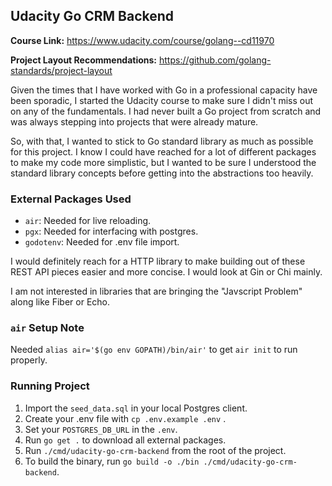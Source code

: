 ## Udacity Go CRM Backend

**Course Link:** https://www.udacity.com/course/golang--cd11970

**Project Layout Recommendations:** https://github.com/golang-standards/project-layout

Given the times that I have worked with Go in a professional capacity have been sporadic, I started the Udacity course to make sure I didn't miss out on any of the fundamentals.  I had never built a Go project from scratch and was always stepping into projects that were already mature.

So, with that, I wanted to stick to Go standard library as much as possible for this project.  I know I could have reached for a lot of different packages to make my code more simplistic, but I wanted to be sure I understood the standard library concepts before getting into the abstractions too heavily.

### External Packages Used

- `air`: Needed for live reloading.
- `pgx`: Needed for interfacing with postgres.
- `godotenv`: Needed for .env file import.

I would definitely reach for a HTTP library to make building out of these REST API pieces easier and more concise.  I would look at Gin or Chi mainly.

I am not interested in libraries that are bringing the "Javscript Problem" along like Fiber or Echo.  

### `air` Setup Note

Needed `alias air='$(go env GOPATH)/bin/air'` to get `air init` to run properly.

### Running Project

1. Import the `seed_data.sql` in your local Postgres client.
2. Create your .env file with `cp .env.example .env` .
3. Set your `POSTGRES_DB_URL` in the `.env`.
4. Run `go get .` to download all external packages.
5. Run `./cmd/udacity-go-crm-backend` from the root of the project.
6. To build the binary, run `go build -o ./bin ./cmd/udacity-go-crm-backend`.